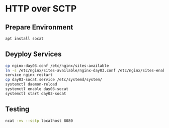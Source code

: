 # HTTP over SCTP

## Prepare Environment

```bash
apt install socat
```

## Deyploy Services

```bash
cp nginx-day03.conf /etc/nginx/sites-available
ln -s /etc/nginx/sites-available/nginx-day03.conf /etc/nginx/sites-enabled/nginx-day03.conf
service nginx restart
cp day03-socat.service /etc/systemd/system/
systemctl daemon-reload
systemctl enable day03-socat
systemctl start day03-socat
```

## Testing

```bash
ncat -vv --sctp localhost 8080
```